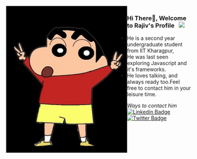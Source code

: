 <!--
**rajivharlalka/rajivharlalka** is a ✨ _special_ ✨ repository because its `README.md` (this file) appears on your GitHub profile.

Here are some ideas to get you started:

- 🔭 I’m currently working on ...
- 🌱 I’m currently learning ...
- 👯 I’m looking to collaborate on ...
- 🤔 I’m looking for help with ...
- 💬 Ask me about ...
- 📫 How to reach me: ...
- 😄 Pronouns: ...
- ⚡ Fun fact: ...
-->

<!-- ![](https://github.com/rajivharlalka/rajivharlalka/blob/master/assets/hello.jpg) -->
<img align="left" alt="GIF" src="https://github.com/rajivharlalka/rajivharlalka/blob/master/assets/hello.jpg" width="330" height="400" />

### Hi There👋, Welcome to Rajiv's Profile &nbsp; ![](https://visitor-badge.glitch.me/badge?page_id=rajivharlalka.rajivharlalka)

- He is a second year undergraduate student from IIT Kharagpur,
- He was last seen exploring Javascript and it's frameworks.
- He loves talking, and always ready too.Feel free to contact him in your leisure time.

_Ways to contact him_
[![Linkedin Badge](https://img.shields.io/badge/-LinkedIn-0e76a8?style=flat-square&logo=Linkedin&logoColor=white)](linkedin.com/in/rajivharlalka009)
[![Twitter Badge](https://img.shields.io/badge/-Twitter-00acee?style=flat-square&logo=Twitter&logoColor=white)](https://twitter.com/TheRajiv_)
